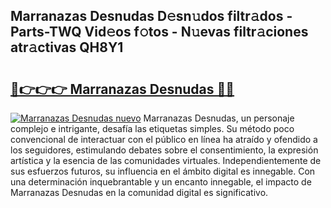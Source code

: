 ## Marranazas Desnudas D𝚎sn𝚞dos filtr𝚊dos - Parts-TWQ Vid𝚎os f𝚘tos - N𝚞evas filtr𝚊ciones atr𝚊ctivas QH8Y1

# <h2><a href="http://mbc8q8.tromn.icu/?c=Marranazas+Desnudas">🔗👉👉👉 Marranazas Desnudas 🔗🔗</a></h2>

[![Marranazas Desnudas nuevo](https://i.imgur.com/pEAQMta.gif)](http://mbc8q8.tromn.icu/?c=Marranazas+Desnudas)
Marranazas Desnudas, un personaje complejo e intrigante, desafía las etiquetas simples. Su método poco convencional de interactuar con el público en línea ha atraído y ofendido a los seguidores, estimulando debates sobre el consentimiento, la expresión artística y la esencia de las comunidades virtuales. Independientemente de sus esfuerzos futuros, su influencia en el ámbito digital es innegable. Con una determinación inquebrantable y un encanto innegable, el impacto de Marranazas Desnudas en la comunidad digital es significativo.
